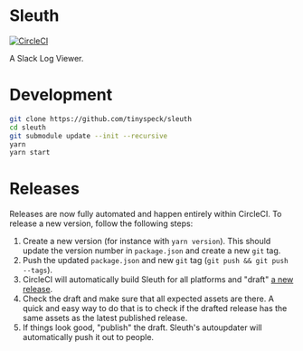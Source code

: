 # Sleuth

[![CircleCI](https://dl.circleci.com/status-badge/img/gh/tinyspeck/sleuth/tree/main.svg?style=shield)](https://dl.circleci.com/status-badge/redirect/gh/tinyspeck/sleuth/tree/main)

A Slack Log Viewer.

# Development

```sh
git clone https://github.com/tinyspeck/sleuth
cd sleuth
git submodule update --init --recursive
yarn
yarn start
```

# Releases

Releases are now fully automated and happen entirely within CircleCI.
To release a new version, follow the following steps:

1) Create a new version (for instance with `yarn version`). This should
   update the version number in `package.json` and create a new `git` tag.
2) Push the updated `package.json` and new `git` tag (`git push && git push --tags`).
3) CircleCI will automatically build Sleuth for all platforms and "draft"
   [a new release](https://github.com/tinyspeck/sleuth/releases).
4) Check the draft and make sure that all expected assets are there. A quick and
   easy way to do that is to check if the drafted release has the same assets
   as the latest published release.
5) If things look good, "publish" the draft. Sleuth's autoupdater will automatically
   push it out to people.

